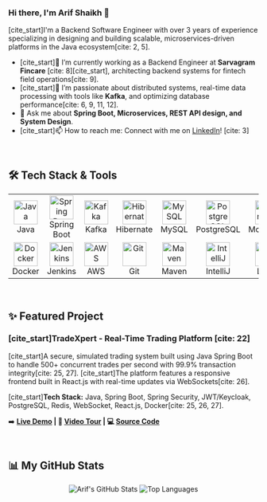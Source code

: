### Hi there, I'm Arif Shaikh 👋

[cite_start]I'm a Backend Software Engineer with over 3 years of experience specializing in designing and building scalable, microservices-driven platforms in the Java ecosystem[cite: 2, 5].

- [cite_start]🔭 I’m currently working as a Backend Engineer at **Sarvagram Fincare** [cite: 8][cite_start], architecting backend systems for fintech field operations[cite: 9].
- [cite_start]🌱 I’m passionate about distributed systems, real-time data processing with tools like **Kafka**, and optimizing database performance[cite: 6, 9, 11, 12].
- 💬 Ask me about **Spring Boot, Microservices, REST API design, and System Design**.
- [cite_start]📫 How to reach me: Connect with me on [LinkedIn](https://linkedin.com/in/mohd-arif-shaikh)! [cite: 3]

<br/>

## 🛠️ Tech Stack & Tools

<table>
  <tr>
    <td align="center" width="96">
      <a href="#-tech-stack">
        <img src="https://skillicons.dev/icons?i=java" width="48" height="48" alt="Java" />
      </a>
      <br>Java
    </td>
    <td align="center" width="96">
      <a href="#-tech-stack">
        <img src="https://skillicons.dev/icons?i=spring" width="48" height="48" alt="Spring Boot" />
      </a>
      <br>Spring Boot
    </td>
    <td align="center" width="96">
      <a href="#-tech-stack">
        <img src="https://skillicons.dev/icons?i=kafka" width="48" height="48" alt="Kafka" />
      </a>
      <br>Kafka
    </td>
        <td align="center" width="96">
      <a href="#-tech-stack">
        <img src="https://skillicons.dev/icons?i=hibernate" width="48" height="48" alt="Hibernate" />
      </a>
      <br>Hibernate
    </td>
    <td align="center" width="96">
      <a href="#-tech-stack">
        <img src="https://skillicons.dev/icons?i=mysql" width="48" height="48" alt="MySQL" />
      </a>
      <br>MySQL
    </td>
    <td align="center" width="96">
      <a href="#-tech-stack">
        <img src="https://skillicons.dev/icons?i=postgres" width="48" height="48" alt="PostgreSQL" />
      </a>
      <br>PostgreSQL
    </td>
    <td align="center" width="96">
      <a href="#-tech-stack">
        <img src="https://skillicons.dev/icons?i=mongodb" width="48" height="48" alt="MongoDB" />
      </a>
      <br>MongoDB
    </td>
     <td align="center" width="96">
      <a href="#-tech-stack">
        <img src="https://skillicons.dev/icons?i=redis" width="48" height="48" alt="Redis" />
      </a>
      <br>Redis
    </td>
  </tr>
  <tr>
    <td align="center" width="96">
      <a href="#-tech-stack">
        <img src="https://skillicons.dev/icons?i=docker" width="48" height="48" alt="Docker" />
      </a>
      <br>Docker
    </td>
    <td align="center" width="96">
      <a href="#-tech-stack">
        <img src="https://skillicons.dev/icons?i=jenkins" width="48" height="48" alt="Jenkins" />
      </a>
      <br>Jenkins
    </td>
    <td align="center" width="96">
      <a href="#-tech-stack">
        <img src="https://skillicons.dev/icons?i=aws" width="48" height="48" alt="AWS" />
      </a>
      <br>AWS
    </td>
    <td align="center" width="96">
      <a href="#-tech-stack">
        <img src="https://skillicons.dev/icons?i=git" width="48" height="48" alt="Git" />
      </a>
      <br>Git
    </td>
    <td align="center" width="96">
      <a href="#-tech-stack">
        <img src="https://skillicons.dev/icons?i=maven" width="48" height="48" alt="Maven" />
      </a>
      <br>Maven
    </td>
        <td align="center" width="96">
      <a href="#-tech-stack">
        <img src="https://skillicons.dev/icons?i=idea" width="48" height="48" alt="IntelliJ" />
      </a>
      <br>IntelliJ
    </td>
    <td align="center" width="96">
      <a href="#-tech-stack">
        <img src="https://skillicons.dev/icons?i=linux" width="48" height="48" alt="Linux" />
      </a>
      <br>Linux
    </td>
    <td align="center" width="96">
      <a href="#-tech-stack">
        <img src="https://skillicons.dev/icons?i=react" width="48" height="48" alt="React" />
      </a>
      <br>React
    </td>
  </tr>
</table>

<br/>

## ✨ Featured Project

### [cite_start]TradeXpert - Real-Time Trading Platform [cite: 22]

[cite_start]A secure, simulated trading system built using Java Spring Boot to handle 500+ concurrent trades per second with 99.9% transaction integrity[cite: 25, 27]. [cite_start]The platform features a responsive frontend built in React.js with real-time updates via WebSockets[cite: 26].

[cite_start]**Tech Stack:** Java, Spring Boot, Spring Security, JWT/Keycloak, PostgreSQL, Redis, WebSocket, React.js, Docker[cite: 25, 26, 27].

➡️ **[Live Demo](https://your-live-demo-link.com) | 🎥 [Video Tour](https://your-youtube-link.com) | 💻 [Source Code](https://github.com/mohd-arif-shaikh/TradeXpert)**

<br/>

## 📊 My GitHub Stats

<p align="center">
  <img src="https://github-readme-stats.vercel.app/api?username=mohd-arif-shaikh&show_icons=true&theme=radical" alt="Arif's GitHub Stats" />
  <img src="https://github-readme-stats.vercel.app/api/top-langs/?username=mohd-arif-shaikh&layout=compact&theme=radical" alt="Top Languages" />
</p>
